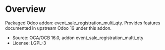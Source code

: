 # Overview

Packaged Odoo addon: event_sale_registration_multi_qty. Provides features documented in upstream Odoo 16 under this addon.

- Source: OCA/OCB 16.0, addon event_sale_registration_multi_qty
- License: LGPL-3
